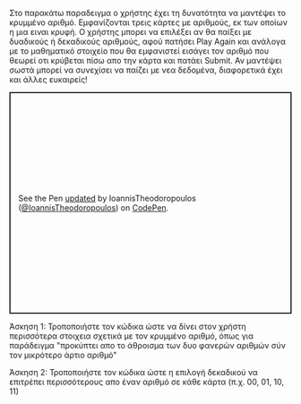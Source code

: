 Στο παρακάτω παραδειγμα ο χρήστης έχει τη δυνατότητα να μαντέψει το κρυμμένο αριθμό. Εμφανίζονται τρεις κάρτες με αριθμούς, εκ των οποίων η μια ειναι κρυφή. Ο χρήστης μπορει να επιλέξει αν θα παίξει με δυαδικούς ή δεκαδικούς αριθμούς, αφού πατήσει Play Again και ανάλογα με το μαθηματικό στοιχείο που θα εμφανιστεί εισάγει τον αριθμό που θεωρεί οτι κρύβεται πίσω απο την κάρτα και πατάει Submit. Αν μαντέψει σωστά μπορεί να συνεχίσει να παίζει με νεα δεδομένα, διαφορετικά έχει και άλλες ευκαιρείς!

<p class="codepen" data-height="396" data-default-tab="html,result" data-slug-hash="abxPVqQ" data-user="IoannisTheodoropoulos" style="height: 396px; box-sizing: border-box; display: flex; align-items: center; justify-content: center; border: 2px solid; margin: 1em 0; padding: 1em;">
  <span>See the Pen <a href="https://codepen.io/IoannisTheodoropoulos/pen/abxPVqQ">
  updated</a> by IoannisTheodoropoulos (<a href="https://codepen.io/IoannisTheodoropoulos">@IoannisTheodoropoulos</a>)
  on <a href="https://codepen.io">CodePen</a>.</span>
</p>
<script async src="https://cpwebassets.codepen.io/assets/embed/ei.js"></script>



Άσκηση 1: Τροποποιήστε τον κώδικα ώστε να δίνει στον χρήστη περισσότερα στοιχεια σχετικά με τον κρυμμένο αριθμό, όπως για παράδειγμα "προκύπτει απο το άθροισμα των δυο φανερών αριθμών σύν τον μικρότερο άρτιο αριθμό"

Άσκηση 2: Τροποποιήστε τον κώδικα ώστε η επιλογή δεκαδικού να επιτρέπει περισσότερους απο έναν αριθμό σε κάθε κάρτα (π.χ. 00, 01, 10, 11)


